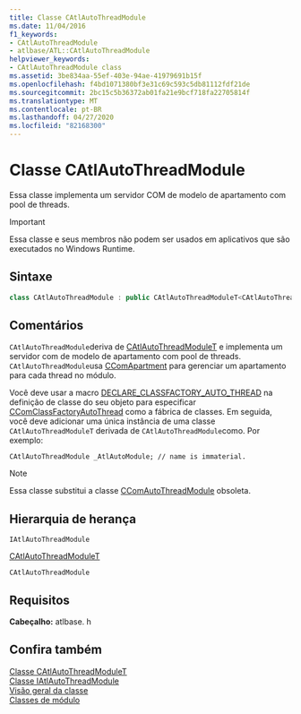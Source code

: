 ```yaml
---
title: Classe CAtlAutoThreadModule
ms.date: 11/04/2016
f1_keywords:
- CAtlAutoThreadModule
- atlbase/ATL::CAtlAutoThreadModule
helpviewer_keywords:
- CAtlAutoThreadModule class
ms.assetid: 3be834aa-55ef-403e-94ae-41979691b15f
ms.openlocfilehash: f4bd1071380bf3e31c69c593c5db81112fdf21de
ms.sourcegitcommit: 2bc15c5b36372ab01fa21e9bcf718fa22705814f
ms.translationtype: MT
ms.contentlocale: pt-BR
ms.lasthandoff: 04/27/2020
ms.locfileid: "82168300"
---
```

# <a name="catlautothreadmodule-class"></a>Classe CAtlAutoThreadModule

Essa classe implementa um servidor COM de modelo de apartamento com pool de threads.

> [!IMPORTANT]
> Essa classe e seus membros não podem ser usados em aplicativos que são executados no Windows Runtime.

## <a name="syntax"></a>Sintaxe

```cpp
class CAtlAutoThreadModule : public CAtlAutoThreadModuleT<CAtlAutoThreadModule>
```

## <a name="remarks"></a>Comentários

`CAtlAutoThreadModule`deriva de [CAtlAutoThreadModuleT](../../atl/reference/catlautothreadmodulet-class.md) e implementa um servidor com de modelo de apartamento com pool de threads. `CAtlAutoThreadModule`usa [CComApartment](../../atl/reference/ccomapartment-class.md) para gerenciar um apartamento para cada thread no módulo.

Você deve usar a macro [DECLARE_CLASSFACTORY_AUTO_THREAD](aggregation-and-class-factory-macros.md#declare_classfactory_auto_thread) na definição de classe do seu objeto para especificar [CComClassFactoryAutoThread](../../atl/reference/ccomclassfactoryautothread-class.md) como a fábrica de classes. Em seguida, você deve adicionar uma única instância de uma classe `CAtlAutoThreadModuleT` derivada de `CAtlAutoThreadModule`como. Por exemplo:

`CAtlAutoThreadModule _AtlAutoModule; // name is immaterial.`

> [!NOTE]
> Essa classe substitui a classe [CComAutoThreadModule](../../atl/reference/ccomautothreadmodule-class.md) obsoleta.

## <a name="inheritance-hierarchy"></a>Hierarquia de herança

`IAtlAutoThreadModule`

[CAtlAutoThreadModuleT](../../atl/reference/catlautothreadmodulet-class.md)

`CAtlAutoThreadModule`

## <a name="requirements"></a>Requisitos

**Cabeçalho:** atlbase. h

## <a name="see-also"></a>Confira também

[Classe CAtlAutoThreadModuleT](../../atl/reference/catlautothreadmodulet-class.md)<br/>
[Classe IAtlAutoThreadModule](../../atl/reference/iatlautothreadmodule-class.md)<br/>
[Visão geral da classe](../../atl/atl-class-overview.md)<br/>
[Classes de módulo](../../atl/atl-module-classes.md)
